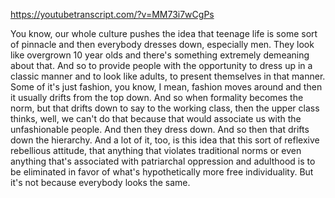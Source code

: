 https://youtubetranscript.com/?v=MM73i7wCgPs

 You know, our whole culture pushes the idea that teenage life is some sort of pinnacle and then everybody dresses down, especially men. They look like overgrown 10 year olds and there's something extremely demeaning about that. And so to provide people with the opportunity to dress up in a classic manner and to look like adults, to present themselves in that manner. Some of it's just fashion, you know, I mean, fashion moves around and then it usually drifts from the top down. And so when formality becomes the norm, but that drifts down to say to the working class, then the upper class thinks, well, we can't do that because that would associate us with the unfashionable people. And then they dress down. And so then that drifts down the hierarchy. And a lot of it, too, is this idea that this sort of reflexive rebellious attitude, that anything that violates traditional norms or even anything that's associated with patriarchal oppression and adulthood is to be eliminated in favor of what's hypothetically more free individuality. But it's not because everybody looks the same.